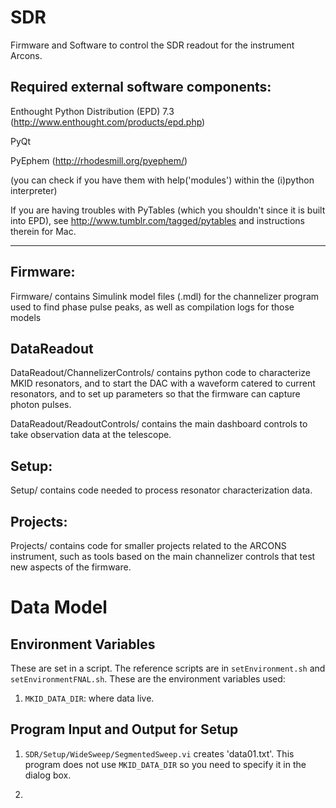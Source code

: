 SDR
===

Firmware and Software to control the SDR readout for the instrument Arcons.



Required external software components:
---------------------

Enthought Python Distribution (EPD) 7.3 (http://www.enthought.com/products/epd.php)

PyQt
 
PyEphem (http://rhodesmill.org/pyephem/) 

(you can check if you have them with help('modules') within the (i)python interpreter)

If you are having troubles with PyTables (which you shouldn't since it is built into EPD), see http://www.tumblr.com/tagged/pytables and instructions therein for Mac.

***


Firmware:
---------------------

Firmware/ contains Simulink model files (.mdl) for the channelizer program used to find phase pulse peaks, as well as compilation logs for those models


DataReadout
---------------------

DataReadout/ChannelizerControls/ contains python code to characterize MKID resonators, and to start the DAC with a waveform catered to current resonators, and to set up parameters so that the firmware can capture photon pulses.

DataReadout/ReadoutControls/ contains the main dashboard controls to take observation data at the telescope.

Setup:
---------------------

Setup/ contains code needed to process resonator characterization data.

Projects:
---------------------

Projects/ contains code for smaller projects related to the ARCONS instrument, such as tools based on the main channelizer controls that test new aspects of the firmware.


Data Model
==========

Environment Variables
---------------------

These are set in a script.  The reference scripts are in
`setEnvironment.sh` and `setEnvironmentFNAL.sh`.
These are the environment variables used:

  1.  `MKID_DATA_DIR`: where data live.  

Program Input and Output for Setup
----------------------------------

1.  `SDR/Setup/WideSweep/SegmentedSweep.vi` creates 'data01.txt'.
This program does not use `MKID_DATA_DIR` so you need to specify it in
the dialog box.

2.  

  

